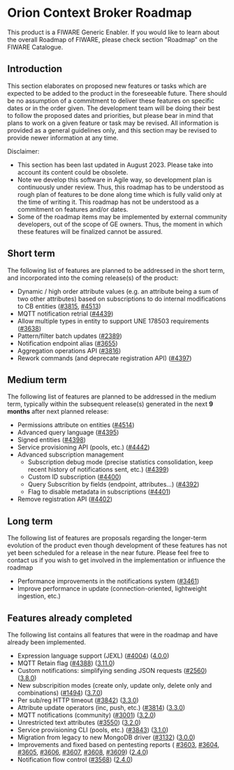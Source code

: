 # Orion Context Broker Roadmap

This product is a FIWARE Generic Enabler. If
you would like to learn about the overall Roadmap of FIWARE, please check
section "Roadmap" on the FIWARE Catalogue.

## Introduction

This section elaborates on proposed new features or tasks which are expected to
be added to the product in the foreseeable future. There should be no assumption
of a commitment to deliver these features on specific dates or in the order
given. The development team will be doing their best to follow the proposed
dates and priorities, but please bear in mind that plans to work on a given
feature or task may be revised. All information is provided as a general
guidelines only, and this section may be revised to provide newer information at
any time.

Disclaimer:

* This section has been last updated in August 2023. Please take into account its 
  content could be obsolete.
* Note we develop this software in Agile way, so development plan is continuously 
  under review. Thus, this roadmap has to be understood as rough plan of features 
  to be done along time which is fully valid only at the time of writing it. This
  roadmap has not be understood as a commitment on features and/or dates.
* Some of the roadmap items may be implemented by external community developers, 
  out of the scope of GE owners. Thus, the moment in which these features will be
  finalized cannot be assured.

## Short term

The following list of features are planned to be addressed in the short term,
and incorporated into the coming release(s) of the product:

- Dynamic / high order attribute values (e.g. an attribute being a sum of two other attributes) based on subscriptions to do internal modifications to CB entities
([#3815](https://github.com/telefonicaid/fiware-orion/issues/3815), [#4513](https://github.com/telefonicaid/fiware-orion/issues/4513))
- MQTT notification retrial ([#4439](https://github.com/telefonicaid/fiware-orion/issues/4439))
- Allow multiple types in entity to support UNE 178503 requirements ([#3638](https://github.com/telefonicaid/fiware-orion/issues/3638))
- Pattern/filter batch updates ([#2389](https://github.com/telefonicaid/fiware-orion/issues/2389))
- Notification endpoint alias ([#3655](https://github.com/telefonicaid/fiware-orion/issues/3655))
- Aggregation operations API ([#3816](https://github.com/telefonicaid/fiware-orion/issues/3816))
- Rework commands (and deprecate registration API) ([#4397](https://github.com/telefonicaid/fiware-orion/issues/4397))


## Medium term

The following list of features are planned to be addressed in the medium term,
typically within the subsequent release(s) generated in the next **9 months**
after next planned release:

- Permissions attribute on entities ([#4514](https://github.com/telefonicaid/fiware-orion/issues/4514))
- Advanced query language ([#4395](https://github.com/telefonicaid/fiware-orion/issues/4395))
- Signed entities ([#4398](https://github.com/telefonicaid/fiware-orion/issues/4398))
- Service provisioning API (pools, etc.) ([#4442](https://github.com/telefonicaid/fiware-orion/issues/4442))
- Advanced subscription management
   - Subscription debug mode (precise statistics consolidation, keep recent history of notifications sent, etc.) ([#4399](https://github.com/telefonicaid/fiware-orion/issues/4399))
   - Custom ID subscription ([#4400](https://github.com/telefonicaid/fiware-orion/issues/4400))
   - Query Subscrition by fields (endpoint, attributes...) ([#4392](https://github.com/telefonicaid/fiware-orion/issues/4392))
   - Flag to disable metadata in subscriptions ([#4401](https://github.com/telefonicaid/fiware-orion/issues/4401))
- Remove registration API ([#4402](https://github.com/telefonicaid/fiware-orion/pull/4402))

## Long term

The following list of features are proposals regarding the longer-term evolution
of the product even though development of these features has not yet been
scheduled for a release in the near future. Please feel free to contact us if
you wish to get involved in the implementation or influence the roadmap

- Performance improvements in the notifications system ([#3461](https://github.com/telefonicaid/fiware-orion/issues/3461))
- Improve performance in update (connection-oriented, lightweight ingestion, etc.)

## Features already completed

The following list contains all features that were in the roadmap and have already been implemented.

- Expression language support (JEXL) ([#4004](https://github.com/telefonicaid/fiware-orion/issues/4004)) ([4.0.0](https://github.com/telefonicaid/fiware-orion/releases/tag/4.0.0))
- MQTT Retain flag ([#4388](https://github.com/telefonicaid/fiware-orion/issues/4388)) ([3.11.0](https://github.com/telefonicaid/fiware-orion/releases/tag/3.11.0))
- Custom notifications: simplifying sending JSON requests ([#2560](https://github.com/telefonicaid/fiware-orion/issues/2560)) ([3.8.0](https://github.com/telefonicaid/fiware-orion/releases/tag/3.8.0))
- New subscripition modes (create only, update only, delete only and combinations) ([#1494](https://github.com/telefonicaid/fiware-orion/issues/1494)) ([3.7.0](https://github.com/telefonicaid/fiware-orion/releases/tag/3.7.0))
- Per sub/reg HTTP timeout ([#3842](https://github.com/telefonicaid/fiware-orion/issues/3842)) 
([3.3.0](https://github.com/telefonicaid/fiware-orion/releases/tag/3.3.0))
- Attribute update operators (inc, push, etc.) ([#3814](https://github.com/telefonicaid/fiware-orion/issues/3814))
([3.3.0](https://github.com/telefonicaid/fiware-orion/releases/tag/3.3.0))
- MQTT notifications (community) ([#3001](https://github.com/telefonicaid/fiware-orion/issues/3001)) 
([3.2.0](https://github.com/telefonicaid/fiware-orion/releases/tag/3.2.0))
- Unrestricted text attributes ([#3550](https://github.com/telefonicaid/fiware-orion/issues/3550)) 
([3.2.0](https://github.com/telefonicaid/fiware-orion/releases/tag/3.2.0))
- Service provisioning CLI (pools, etc.) ([#3843](https://github.com/telefonicaid/fiware-orion/issues/3843))
([3.1.0](https://github.com/telefonicaid/fiware-orion/releases/tag/3.1.0))
- Migration from legacy to new MongoDB driver ([#3132](https://github.com/telefonicaid/fiware-orion/issues/3132))
([3.0.0](https://github.com/telefonicaid/fiware-orion/releases/tag/3.0.0))
- Improvements and fixed based on pentesting reports (
[#3603](https://github.com/telefonicaid/fiware-orion/issues/3603),
[#3604](https://github.com/telefonicaid/fiware-orion/issues/3604),
[#3605](https://github.com/telefonicaid/fiware-orion/issues/3605),
[#3606](https://github.com/telefonicaid/fiware-orion/issues/3606),
[#3607](https://github.com/telefonicaid/fiware-orion/issues/3607),
[#3608](https://github.com/telefonicaid/fiware-orion/issues/3608),
[#3609](https://github.com/telefonicaid/fiware-orion/issues/3609))
([2.4.0](https://github.com/telefonicaid/fiware-orion/releases/tag/2.4.0))
- Notification flow control ([#3568](https://github.com/telefonicaid/fiware-orion/issues/3568))
([2.4.0](https://github.com/telefonicaid/fiware-orion/releases/tag/2.4.0))




